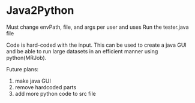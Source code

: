 # Java2Python

Must change envPath, file, and args per user and uses
Run the tester.java file

Code is hard-coded with the input. This can be used to create a java GUI and be able to run large datasets in an efficient manner using 
python(MRJob). 

Future plans: 
  1. make java GUI 
  2. remove hardcoded parts
  3. add more python code to src file

